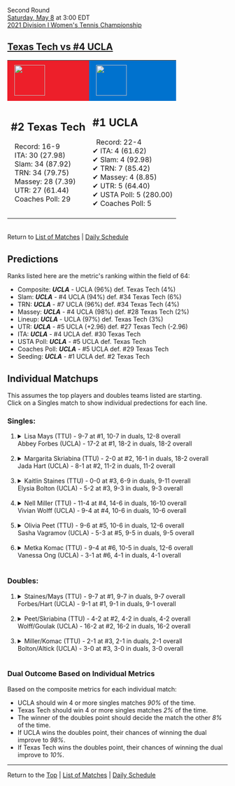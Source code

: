 Second Round[](#top)<a name="top"></a>  
[Saturday, May 8](../../schedule/05-08.md) at 3:00 EDT  
[2021 Division I Women's Tennis Championship](../index.md)  
## [Texas Tech vs #4 UCLA](https://www.ncaa.com/game/5833686)  

<table><tr style="background-color: #d9d9d9 !important"><td style="background-color: #ED1F2A !important"><img src="https://www.ncaa.com/sites/default/files/images/logos/schools/t/texas-tech.70.png" width="70" height="70" style="padding: 8px;" /></td><td style="background-color: #0072CE !important"><img src="https://www.ncaa.com/sites/default/files/images/logos/schools/u/ucla.70.png" width="70" height="70" style="padding: 8px;" /></td></tr><tr>
<td>  

<h2>#2 Texas Tech</h2>  
&nbsp; Record: 16-9<br>  
&nbsp; ITA: 30 (27.98)<br>  
&nbsp; Slam: 34 (87.92)<br>  
&nbsp; TRN: 34 (79.75)<br>  
&nbsp; Massey: 28 (7.39)<br>  
&nbsp; UTR: 27 (61.44)<br>  
&nbsp; Coaches Poll: 29<br>  
<br>  

</td>
<td>  

<h2>#1 UCLA</h2>  
&nbsp; Record: 22-4<br>  
&#10004; ITA: 4 (61.62)<br>  
&#10004; Slam: 4 (92.98)<br>  
&#10004; TRN: 7 (85.42)<br>  
&#10004; Massey: 4 (8.85)<br>  
&#10004; UTR: 5 (64.40)<br>  
&#10004; USTA Poll: 5 (280.00)<br>  
&#10004; Coaches Poll: 5<br>  
<br>  

</td>
</tr></table>  


<br>Return to [List of Matches](../index.md) &#124; [Daily Schedule](../../schedule/05-08.md)

## Predictions  

Ranks listed here are the metric's ranking within the field of 64:  
- Composite: ***UCLA*** - UCLA (96%) def. Texas Tech (4%)  
- Slam: ***UCLA*** - #4 UCLA (94%) def. #34 Texas Tech (6%)  
- TRN: ***UCLA*** - #7 UCLA (96%) def. #34 Texas Tech (4%)  
- Massey: ***UCLA*** - #4 UCLA (98%) def. #28 Texas Tech (2%)  
- Lineup: ***UCLA*** - UCLA (97%) def. Texas Tech (3%)  
- UTR: ***UCLA*** - #5 UCLA (+2.96) def. #27 Texas Tech (-2.96)  
- ITA: ***UCLA*** - #4 UCLA def. #30 Texas Tech  
- USTA Poll: ***UCLA*** - #5 UCLA def. Texas Tech  
- Coaches Poll: ***UCLA*** - #5 UCLA def. #29 Texas Tech  
- Seeding: ***UCLA*** - #1 UCLA def. #2 Texas Tech  

## Individual Matchups  
This assumes the top players and doubles teams listed are starting.  
Click on a Singles match to show individual predections for each line.  

### Singles:  

<ol>
<li><details>
<summary markdown="span">Lisa Mays (TTU) - 9-7 at #1, 10-7 in duals, 12-8 overall<br>Abbey Forbes (UCLA) - 17-2 at #1, 18-2 in duals, 18-2 overall</summary>
<h4>Predictions</h4><ul>
<li>Composite: <b><i>UCLA</i></b> - Forbes (95%) def. Mays (5%)</li>  
<li>Slam: <b><i>UCLA</i></b> - Forbes (96%) def. Mays (4%)</li>  
<li>TRN: <b><i>UCLA</i></b> - Forbes (98%) def. Mays (2%)</li>  
<li>Massey: <b><i>UCLA</i></b> - Forbes (95%) def. Mays (5%)</li>  
<li>UTR: <b><i>UCLA</i></b> - Forbes (91%) def. Mays (9%)</li>  
<li>ITA: <b><i>UCLA</i></b> - Forbes (46.46) def. Mays (3.54)</li>  
</ul>
</details>&nbsp;</li>
<li><details>
<summary markdown="span">Margarita Skriabina (TTU) - 2-0 at #2, 16-1 in duals, 18-2 overall<br>Jada Hart (UCLA) - 8-1 at #2, 11-2 in duals, 11-2 overall</summary>
<h4>Predictions</h4><ul>
<li>Composite: <b><i>UCLA</i></b> - Hart (78%) def. Skriabina (22%)</li>  
<li>Slam: <b><i>UCLA</i></b> - Hart (90%) def. Skriabina (10%)</li>  
<li>TRN: <b><i>UCLA</i></b> - Hart (87%) def. Skriabina (13%)</li>  
<li>Massey: <b><i>UCLA</i></b> - Hart (65%) def. Skriabina (35%)</li>  
<li>UTR: <b><i>UCLA</i></b> - Hart (70%) def. Skriabina (30%)</li>  
<li>ITA: <b><i>UCLA</i></b> - Hart (12.21) def. Skriabina (6.63)</li>  
</ul>
</details>&nbsp;</li>
<li><details>
<summary markdown="span">Kaitlin Staines (TTU) - 0-0 at #3, 6-9 in duals, 9-11 overall<br>Elysia Bolton (UCLA) - 5-2 at #3, 9-3 in duals, 9-3 overall</summary>
<h4>Predictions</h4><ul>
<li>Composite: <b><i>UCLA</i></b> - Bolton (90%) def. Staines (10%)</li>  
<li>Slam: <b><i>UCLA</i></b> - Bolton (86%) def. Staines (14%)</li>  
<li>TRN: <b><i>UCLA</i></b> - Bolton (90%) def. Staines (10%)</li>  
<li>Massey: <b><i>UCLA</i></b> - Bolton (92%) def. Staines (8%)</li>  
<li>UTR: <b><i>UCLA</i></b> - Bolton (91%) def. Staines (9%)</li>  
<li>ITA: <b><i>TTU</i></b> - Staines (4.66) def. Bolton (4.20)</li>  
</ul>
</details>&nbsp;</li>
<li><details>
<summary markdown="span">Nell Miller (TTU) - 11-4 at #4, 14-6 in duals, 16-10 overall<br>Vivian Wolff (UCLA) - 9-4 at #4, 10-6 in duals, 10-6 overall</summary>
<h4>Predictions</h4><ul>
<li>Composite: <b><i>UCLA</i></b> - Wolff (75%) def. Miller (25%)</li>  
<li>Slam: <b><i>UCLA</i></b> - Wolff (71%) def. Miller (29%)</li>  
<li>TRN: <b><i>UCLA</i></b> - Wolff (78%) def. Miller (22%)</li>  
<li>Massey: <b><i>UCLA</i></b> - Wolff (78%) def. Miller (22%)</li>  
<li>UTR: <b><i>UCLA</i></b> - Wolff (72%) def. Miller (28%)</li>  
<li>ITA: <b><i>TTU</i></b> - Miller (2.66) def. Wolff (2.06)</li>  
</ul>
</details>&nbsp;</li>
<li><details>
<summary markdown="span">Olivia Peet (TTU) - 9-6 at #5, 10-6 in duals, 12-6 overall<br>Sasha Vagramov (UCLA) - 5-3 at #5, 9-5 in duals, 9-5 overall</summary>
<h4>Predictions</h4><ul>
<li>Composite: <b><i>UCLA</i></b> - Vagramov (59%) def. Peet (41%)</li>  
<li>Slam: <b><i>UCLA</i></b> - Vagramov (65%) def. Peet (35%)</li>  
<li>TRN: <b><i>UCLA</i></b> - Vagramov (76%) def. Peet (24%)</li>  
<li>Massey: <b><i>UCLA</i></b> - Vagramov (59%) def. Peet (41%)</li>  
<li>UTR: <b><i>TTU</i></b> - Peet (62%) def. Vagramov (38%)</li>  
<li>ITA: <b><i>UCLA</i></b> - Vagramov (2.24) def. Peet (2.03)</li>  
</ul>
</details>&nbsp;</li>
<li><details>
<summary markdown="span">Metka Komac (TTU) - 9-4 at #6, 10-5 in duals, 12-6 overall<br>Vanessa Ong (UCLA) - 3-1 at #6, 4-1 in duals, 4-1 overall</summary>
<h4>Predictions</h4><ul>
<li>Composite: <b><i>UCLA</i></b> - Ong (77%) def. Komac (23%)</li>  
<li>Slam: <b><i>UCLA</i></b> - Ong (69%) def. Komac (31%)</li>  
<li>TRN: <b><i>UCLA</i></b> - Ong (82%) def. Komac (18%)</li>  
<li>Massey: <b><i>UCLA</i></b> - Ong (65%) def. Komac (35%)</li>  
<li>UTR: <b><i>UCLA</i></b> - Ong (93%) def. Komac (7%)</li>  
<li>ITA: <b><i>TTU</i></b> - Komac (1.98) def. Ong (1.95)</li>  
</ul>
</details>&nbsp;</li>
</ol>

### Doubles:  

<ol>
<li><details>
<summary markdown="span">Staines/Mays (TTU) - 9-7 at #1, 9-7 in duals, 9-7 overall<br>Forbes/Hart (UCLA) - 9-1 at #1, 9-1 in duals, 9-1 overall</summary>
<br>Sorry, we don't have any metrics for this match
</details>&nbsp;</li>
<li><details>
<summary markdown="span">Peet/Skriabina (TTU) - 4-2 at #2, 4-2 in duals, 4-2 overall<br>Wolff/Goulak (UCLA) - 16-2 at #2, 16-2 in duals, 16-2 overall</summary>
<br>Sorry, we don't have any metrics for this match
</details>&nbsp;</li>
<li><details>
<summary markdown="span">Miller/Komac (TTU) - 2-1 at #3, 2-1 in duals, 2-1 overall<br>Bolton/Altick (UCLA) - 3-0 at #3, 3-0 in duals, 3-0 overall</summary>
<br>Sorry, we don't have any metrics for this match
</details>&nbsp;</li>
</ol>

### Dual Outcome Based on Individual Metrics  
  
Based on the composite metrics for each individual match:  
- UCLA should win 4 or more singles matches *90%* of the time.  
- Texas Tech should win 4 or more singles matches *2%* of the time.  
- The winner of the doubles point should decide the match the other *8%* of the time.  
- If UCLA wins the doubles point, their chances of winning the dual improve to *98%*.  
- If Texas Tech wins the doubles point, their chances of winning the dual improve to *10%*.  
  
------

Return to the [Top](#top) &#124; [List of Matches](../index.md) &#124; [Daily Schedule](../../schedule/05-08.md)  
